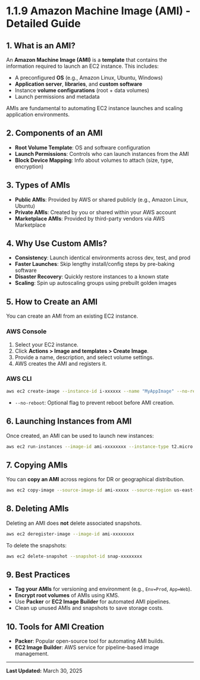 
# 1.1.9 Amazon Machine Image (AMI) - Detailed Guide

## 1. What is an AMI?
An **Amazon Machine Image (AMI)** is a **template** that contains the information required to launch an EC2 instance. This includes:
- A preconfigured **OS** (e.g., Amazon Linux, Ubuntu, Windows)
- **Application server**, **libraries**, and **custom software**
- Instance **volume configurations** (root + data volumes)
- Launch permissions and metadata

AMIs are fundamental to automating EC2 instance launches and scaling application environments.

## 2. Components of an AMI
- **Root Volume Template**: OS and software configuration
- **Launch Permissions**: Controls who can launch instances from the AMI
- **Block Device Mapping**: Info about volumes to attach (size, type, encryption)

## 3. Types of AMIs
- **Public AMIs**: Provided by AWS or shared publicly (e.g., Amazon Linux, Ubuntu)
- **Private AMIs**: Created by you or shared within your AWS account
- **Marketplace AMIs**: Provided by third-party vendors via AWS Marketplace

## 4. Why Use Custom AMIs?
- **Consistency**: Launch identical environments across dev, test, and prod
- **Faster Launches**: Skip lengthy install/config steps by pre-baking software
- **Disaster Recovery**: Quickly restore instances to a known state
- **Scaling**: Spin up autoscaling groups using prebuilt golden images

## 5. How to Create an AMI
You can create an AMI from an existing EC2 instance.

### AWS Console
1. Select your EC2 instance.
2. Click **Actions > Image and templates > Create Image**.
3. Provide a name, description, and select volume settings.
4. AWS creates the AMI and registers it.

### AWS CLI
```bash
aws ec2 create-image --instance-id i-xxxxxx --name "MyAppImage" --no-reboot
```

- `--no-reboot`: Optional flag to prevent reboot before AMI creation.

## 6. Launching Instances from AMI
Once created, an AMI can be used to launch new instances:
```bash
aws ec2 run-instances --image-id ami-xxxxxxxx --instance-type t2.micro --key-name mykey
```

## 7. Copying AMIs
You can **copy an AMI** across regions for DR or geographical distribution.
```bash
aws ec2 copy-image --source-image-id ami-xxxxx --source-region us-east-1 --region us-west-1 --name "MyAMI-west"
```

## 8. Deleting AMIs
Deleting an AMI does **not** delete associated snapshots.
```bash
aws ec2 deregister-image --image-id ami-xxxxxxxx
```

To delete the snapshots:
```bash
aws ec2 delete-snapshot --snapshot-id snap-xxxxxxxx
```

## 9. Best Practices
- **Tag your AMIs** for versioning and environment (e.g., `Env=Prod`, `App=Web`).
- **Encrypt root volumes** of AMIs using KMS.
- Use **Packer** or **EC2 Image Builder** for automated AMI pipelines.
- Clean up unused AMIs and snapshots to save storage costs.

## 10. Tools for AMI Creation
- **Packer**: Popular open-source tool for automating AMI builds.
- **EC2 Image Builder**: AWS service for pipeline-based image management.

---

**Last Updated:** March 30, 2025
